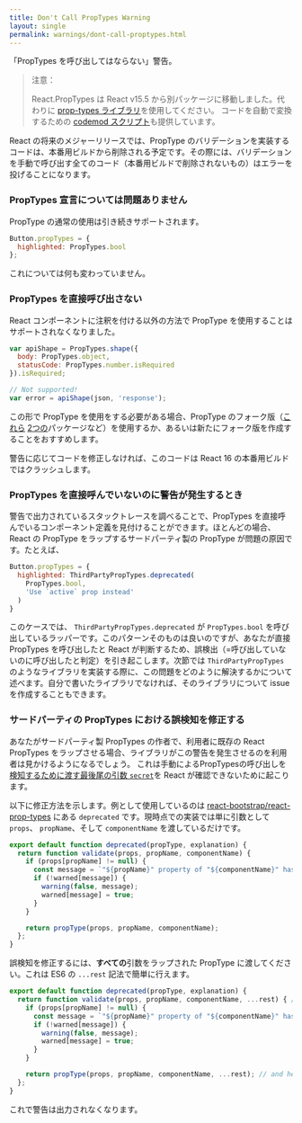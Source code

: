 ```yaml
---
title: Don't Call PropTypes Warning
layout: single
permalink: warnings/dont-call-proptypes.html
---
```

「PropTypes を呼び出してはならない」警告。

> 注意：
>
> React.PropTypes は React v15.5 から別パッケージに移動しました。代わりに [prop-types ライブラリ](https://www.npmjs.com/package/prop-types)を使用してください。
> コードを自動で変換するための [codemod スクリプト](/blog/2017/04/07/react-v15.5.0.html#migrating-from-react.proptypes)も提供しています。

React の将来のメジャーリリースでは、PropType のバリデーションを実装するコードは、本番用ビルドから削除される予定です。その際には、バリデーションを手動で呼び出す全てのコード（本番用ビルドで削除されないもの）はエラーを投げることになります。

### PropTypes 宣言については問題ありません

PropType の通常の使用は引き続きサポートされます。

```javascript
Button.propTypes = {
  highlighted: PropTypes.bool
};
```

これについては何も変わっていません。

### PropTypes を直接呼び出さない

React コンポーネントに注釈を付ける以外の方法で PropType を使用することはサポートされなくなりました。

```javascript
var apiShape = PropTypes.shape({
  body: PropTypes.object,
  statusCode: PropTypes.number.isRequired
}).isRequired;

// Not supported!
var error = apiShape(json, 'response');
```

この形で PropType を使用をする必要がある場合、PropType のフォーク版（[これら](https://github.com/aackerman/PropTypes) [2つの](https://github.com/developit/proptypes)パッケージなど）を使用するか、あるいは新たにフォーク版を作成することをおすすめします。

警告に応じてコードを修正しなければ、このコードは React 16 の本番用ビルドではクラッシュします。

### PropTypes を直接呼んでいないのに警告が発生するとき

警告で出力されているスタックトレースを調べることで、PropTypes を直接呼んでいるコンポーネント定義を見付けることができます。ほとんどの場合、React の PropType をラップするサードパーティ製の PropType が問題の原因です。たとえば、

```js
Button.propTypes = {
  highlighted: ThirdPartyPropTypes.deprecated(
    PropTypes.bool,
    'Use `active` prop instead'
  )
}
```

このケースでは、 `ThirdPartyPropTypes.deprecated` が `PropTypes.bool` を呼び出しているラッパーです。このパターンそのものは良いのですが、あなたが直接 PropTypes を呼び出したと React が判断するため、誤検出（=呼び出していないのに呼び出したと判定）を引き起こします。次節では `ThirdPartyPropTypes` のようなライブラリを実装する際に、この問題をどのように解決するかについて述べます。自分で書いたライブラリでなければ、そのライブラリについて issue を作成することもできます。

### サードパーティの PropTypes における誤検知を修正する

あなたがサードパーティ製 PropTypes の作者で、利用者に既存の React PropTypes をラップさせる場合、ライブラリがこの警告を発生させるのを利用者は見かけるようになるでしょう。
これは手動によるPropTypesの呼び出しを[検知するために渡す最後尾の引数 `secret`](https://github.com/facebook/react/pull/7132)を React が確認できないために起こります。

以下に修正方法を示します。例として使用しているのは [react-bootstrap/react-prop-types](https://github.com/react-bootstrap/react-prop-types/blob/0d1cd3a49a93e513325e3258b28a82ce7d38e690/src/deprecated.js) にある `deprecated` です。現時点での実装では単に引数として `props`、 `propName`、そして `componentName` を渡しているだけです。

```javascript
export default function deprecated(propType, explanation) {
  return function validate(props, propName, componentName) {
    if (props[propName] != null) {
      const message = `"${propName}" property of "${componentName}" has been deprecated.\n${explanation}`;
      if (!warned[message]) {
        warning(false, message);
        warned[message] = true;
      }
    }

    return propType(props, propName, componentName);
  };
}
```

誤検知を修正するには、**すべての**引数をラップされた PropType に渡してください。これは ES6 の `...rest` 記法で簡単に行えます。

```javascript
export default function deprecated(propType, explanation) {
  return function validate(props, propName, componentName, ...rest) { // Note ...rest here
    if (props[propName] != null) {
      const message = `"${propName}" property of "${componentName}" has been deprecated.\n${explanation}`;
      if (!warned[message]) {
        warning(false, message);
        warned[message] = true;
      }
    }

    return propType(props, propName, componentName, ...rest); // and here
  };
}
```

これで警告は出力されなくなります。
